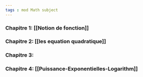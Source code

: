```yaml
---
tags : mod Math subject
---
```

### **Chapitre 1:** [[Notion de fonction]] 

### **Chapitre 2:** [[les equation quadratique]] 

### **Chapitre 3:**

### **Chapitre 4:** [[Puissance-Exponentielles-Logarithm]] 